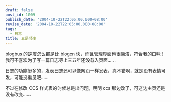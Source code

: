 ```yaml
---
draft: false
post_id: 1009
publish_date: '2004-10-22T22:05:00.000+08:00'
revise_date: '2004-10-22T22:05:00.000+08:00'
tags:
  - 日常
title: 真是怪事
---
```


blogbus 的速度怎么都是比 blogcn 快，而且管理界面也很简洁，符合我的口味！我可不喜欢为了写一篇日志等上三五年还没载入页面……

日志的功能挺多的，发表日志还可以像网页一样发表，真不错啊，就是没有表情可发，可能没看见吧……

不过在修改 CCS 样式表的时候总是出问题，明明 ccs 那边改了，可这边主页还是没有改变……
